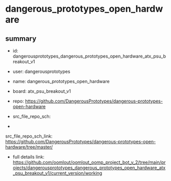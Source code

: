 # dangerous_prototypes_open_hardware
 
## summary 
* id: dangerousprototypes_dangerous_prototypes_open_hardware_atx_psu_breakout_v1
* user: dangerousprototypes
* name: dangerous_prototypes_open_hardware
* board: atx_psu_breakout_v1
* repo: https://github.com/DangerousPrototypes/dangerous-prototypes-open-hardware



* src_file_repo_sch: 
*
 src_file_repo_sch_link: https://github.com/DangerousPrototypes/dangerous-prototypes-open-hardware/tree/master/
* full details link: https://github.com/oomlout/oomlout_oomp_project_bot_v_2/tree/main/projects/dangerousprototypes_dangerous_prototypes_open_hardware_atx_psu_breakout_v1/current_version/working  






